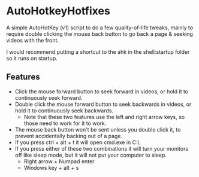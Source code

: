 # AutoHotkeyHotfixes
A simple AutoHotKey (v1) script to do a few quality-of-life tweaks, mainly to require double clicking the mouse back button to go back a page &amp; seeking videos with the front.

I would recommend putting a shortcut to the ahk in the shell:startup folder so it runs on startup.

## Features
- Click the mouse forward button to seek forward in videos, or hold it to continuously seek forward.
- Double click the mouse forward button to seek backwards in videos, or hold it to continuously seek backwards.
    - Note that these two features use the left and right arrow keys, so those need to work for it to work.
- The mouse back button won't be sent unless you double click it, to prevent accidentally backing out of a page.
- If you press ctrl + alt + t it will open cmd.exe in C:\ 
- If you press either of these two combinations it will turn your monitors off like sleep mode, but it will not put your computer to sleep.
    - Right arrow + Numpad enter
    - Windows key + alt + s